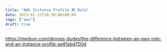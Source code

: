 ```yaml
---
title: "AWS Instance Profile 與 Role"
date: 2023-02-22T18:30:00+08:00
tags: ["aws"]
draft: true
---
```


https://medium.com/devops-dudes/the-difference-between-an-aws-role-and-an-instance-profile-ae81abd700d

<!--more-->